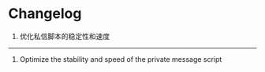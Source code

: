 # Changelog

1. 优化私信脚本的稳定性和速度

---

1. Optimize the stability and speed of the private message script
